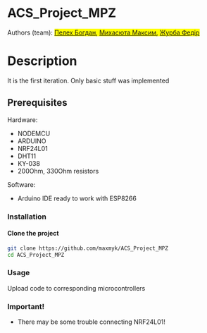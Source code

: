 # ACS_Project_MPZ
Authors (team): <mark><a href="https://github.com/Bohdan213">Пелех Богдан</a>, <a href="https://github.com/maxmyk">Михасюта Максим</a>, <a href="https://github.com/fazhur">Журба Федір</a></mark><br>

# Description

It is the first iteration. Only basic stuff was implemented

## Prerequisites

Hardware:
 - NODEMCU
 - ARDUINO
 - NRF24L01
 - DHT11
 - KY-038
 - 200Ohm, 330Ohm resistors
 
Software:
 - Arduino IDE ready to work with ESP8266

### Installation

#### Clone the project

```bash
git clone https://github.com/maxmyk/ACS_Project_MPZ
cd ACS_Project_MPZ
```

### Usage

Upload code to corresponding microcontrollers

### Important!

* There may be some trouble connecting NRF24L01!
